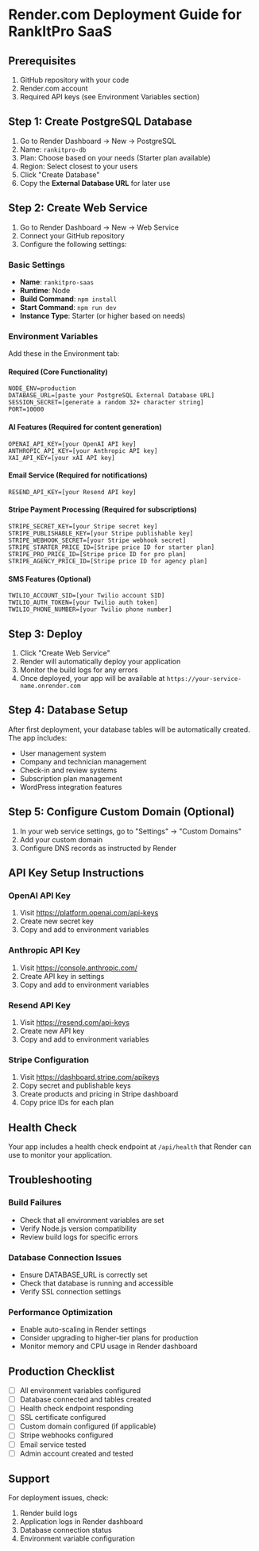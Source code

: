 # Render.com Deployment Guide for RankItPro SaaS

## Prerequisites
1. GitHub repository with your code
2. Render.com account
3. Required API keys (see Environment Variables section)

## Step 1: Create PostgreSQL Database
1. Go to Render Dashboard → New → PostgreSQL
2. Name: `rankitpro-db`
3. Plan: Choose based on your needs (Starter plan available)
4. Region: Select closest to your users
5. Click "Create Database"
6. Copy the **External Database URL** for later use

## Step 2: Create Web Service
1. Go to Render Dashboard → New → Web Service
2. Connect your GitHub repository
3. Configure the following settings:

### Basic Settings
- **Name**: `rankitpro-saas`
- **Runtime**: Node
- **Build Command**: `npm install`
- **Start Command**: `npm run dev`
- **Instance Type**: Starter (or higher based on needs)

### Environment Variables
Add these in the Environment tab:

#### Required (Core Functionality)
```
NODE_ENV=production
DATABASE_URL=[paste your PostgreSQL External Database URL]
SESSION_SECRET=[generate a random 32+ character string]
PORT=10000
```

#### AI Features (Required for content generation)
```
OPENAI_API_KEY=[your OpenAI API key]
ANTHROPIC_API_KEY=[your Anthropic API key]
XAI_API_KEY=[your xAI API key]
```

#### Email Service (Required for notifications)
```
RESEND_API_KEY=[your Resend API key]
```

#### Stripe Payment Processing (Required for subscriptions)
```
STRIPE_SECRET_KEY=[your Stripe secret key]
STRIPE_PUBLISHABLE_KEY=[your Stripe publishable key]
STRIPE_WEBHOOK_SECRET=[your Stripe webhook secret]
STRIPE_STARTER_PRICE_ID=[Stripe price ID for starter plan]
STRIPE_PRO_PRICE_ID=[Stripe price ID for pro plan]
STRIPE_AGENCY_PRICE_ID=[Stripe price ID for agency plan]
```

#### SMS Features (Optional)
```
TWILIO_ACCOUNT_SID=[your Twilio account SID]
TWILIO_AUTH_TOKEN=[your Twilio auth token]
TWILIO_PHONE_NUMBER=[your Twilio phone number]
```

## Step 3: Deploy
1. Click "Create Web Service"
2. Render will automatically deploy your application
3. Monitor the build logs for any errors
4. Once deployed, your app will be available at `https://your-service-name.onrender.com`

## Step 4: Database Setup
After first deployment, your database tables will be automatically created. The app includes:
- User management system
- Company and technician management
- Check-in and review systems
- Subscription plan management
- WordPress integration features

## Step 5: Configure Custom Domain (Optional)
1. In your web service settings, go to "Settings" → "Custom Domains"
2. Add your custom domain
3. Configure DNS records as instructed by Render

## API Key Setup Instructions

### OpenAI API Key
1. Visit https://platform.openai.com/api-keys
2. Create new secret key
3. Copy and add to environment variables

### Anthropic API Key
1. Visit https://console.anthropic.com/
2. Create API key in settings
3. Copy and add to environment variables

### Resend API Key
1. Visit https://resend.com/api-keys
2. Create new API key
3. Copy and add to environment variables

### Stripe Configuration
1. Visit https://dashboard.stripe.com/apikeys
2. Copy secret and publishable keys
3. Create products and pricing in Stripe dashboard
4. Copy price IDs for each plan

## Health Check
Your app includes a health check endpoint at `/api/health` that Render can use to monitor your application.

## Troubleshooting

### Build Failures
- Check that all environment variables are set
- Verify Node.js version compatibility
- Review build logs for specific errors

### Database Connection Issues
- Ensure DATABASE_URL is correctly set
- Check that database is running and accessible
- Verify SSL connection settings

### Performance Optimization
- Enable auto-scaling in Render settings
- Consider upgrading to higher-tier plans for production
- Monitor memory and CPU usage in Render dashboard

## Production Checklist
- [ ] All environment variables configured
- [ ] Database connected and tables created
- [ ] Health check endpoint responding
- [ ] SSL certificate configured
- [ ] Custom domain configured (if applicable)
- [ ] Stripe webhooks configured
- [ ] Email service tested
- [ ] Admin account created and tested

## Support
For deployment issues, check:
1. Render build logs
2. Application logs in Render dashboard
3. Database connection status
4. Environment variable configuration